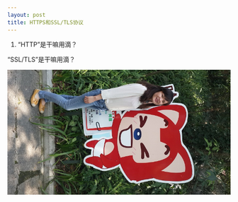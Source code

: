 ```yaml
---
layout: post
title: HTTPS和SSL/TLS协议
---
```


1. “HTTP”是干嘛用滴？

“SSL/TLS”是干嘛用滴？


![](/images/20140405_124450.jpg)